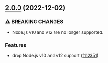 ## [2.0.0](https://github.com/KenanY/sowpods-five/compare/1.0.1...2.0.0) (2022-12-02)


### ⚠ BREAKING CHANGES

* Node.js v10 and v12 are no longer supported.

### Features

* drop Node.js v10 and v12 support ([f112351](https://github.com/KenanY/sowpods-five/commit/f1123514e84e1b0cf1007c9e908b21ed138d1658))
